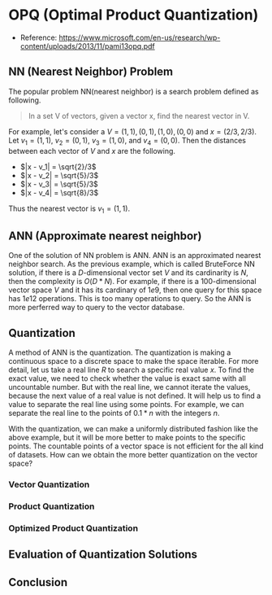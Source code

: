 # OPQ (Optimal Product Quantization)

- Reference: https://www.microsoft.com/en-us/research/wp-content/uploads/2013/11/pami13opq.pdf

## NN (Nearest Neighbor) Problem

The popular problem NN(nearest neighbor) is a search problem defined as following.

> In a set V of vectors, given a vector x, find the nearest vector in V.

For example, let's consider a $V = {(1, 1), (0, 1), (1, 0), (0, 0)}$ and $x = (2/3, 2/3)$. Let $v_1 = (1, 1)$, $v_2 = (0,1)$, $v_3 = (1, 0)$, and $v_4 = (0, 0)$. Then the distances between each vector of $V$ and $x$ are the following.

- $|x - v_1| = \sqrt{2}/3$
- $|x - v_2| = \sqrt{5}/3$
- $|x - v_3| = \sqrt{5}/3$
- $|x - v_4| = \sqrt{8}/3$

Thus the nearest vector is $v_1 = (1, 1)$.

## ANN (Approximate nearest neighbor)

One of the solution of NN problem is ANN. ANN is an approximated nearest neighbor search. As the previous example, which is called BruteForce NN solution, if there is a $D$-dimensional vector set $V$ and its cardinarity is $N$, then the complexity is $O(D*N)$. For example, if there is a $100$-dimensional vector space $V$ and it has its cardinary of $1e9$, then one query for this space has $1e12$ operations. This is too many operations to query. So the ANN is more perferred way to query to the vector database.

## Quantization

A method of ANN is the quantization. The quantization is making a continuous space to a discrete space to make the space iterable. For more detail, let us take a real line $R$ to search a specific real value $x$. To find the exact value, we need to check whether the value is exact same with all uncountable number. But with the real line, we cannot iterate the values, because the next value of a real value is not defined. It will help us to find a value to separate the real line using some points. For example, we can separate the real line to the points of $0.1 * n$ with the integers $n$.

With the quantization, we can make a uniformly distributed fashion like the above example, but it will be more better to make points to the specific points. The countable points of a vector space is not efficient for the all kind of datasets. How can we obtain the more better quantization on the vector space?

### Vector Quantization

### Product Quantization

### Optimized Product Quantization

## Evaluation of Quantization Solutions

## Conclusion
